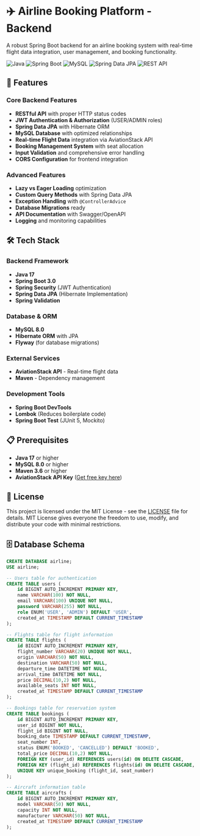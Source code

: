 # ✈️ Airline Booking Platform - Backend

A robust Spring Boot backend for an airline booking system with real-time flight data integration, user management, and booking functionality.

![Java](https://img.shields.io/badge/Java-17-orange)
![Spring Boot](https://img.shields.io/badge/Spring%20Boot-3.0-green)
![MySQL](https://img.shields.io/badge/MySQL-8.0-blue)
![Spring Data JPA](https://img.shields.io/badge/Spring%20Data%20JPA-Hibernate-lightgrey)
![REST API](https://img.shields.io/badge/REST%20API-Fully%20Functional-success)

## 🚀 Features

### Core Backend Features
- **RESTful API** with proper HTTP status codes
- **JWT Authentication & Authorization** (USER/ADMIN roles)
- **Spring Data JPA** with Hibernate ORM
- **MySQL Database** with optimized relationships
- **Real-time Flight Data** integration via AviationStack API
- **Booking Management System** with seat allocation
- **Input Validation** and comprehensive error handling
- **CORS Configuration** for frontend integration

### Advanced Features
- **Lazy vs Eager Loading** optimization
- **Custom Query Methods** with Spring Data JPA
- **Exception Handling** with `@ControllerAdvice`
- **Database Migrations** ready
- **API Documentation** with Swagger/OpenAPI
- **Logging** and monitoring capabilities

## 🛠️ Tech Stack

### Backend Framework
- **Java 17**
- **Spring Boot 3.0**
- **Spring Security** (JWT Authentication)
- **Spring Data JPA** (Hibernate Implementation)
- **Spring Validation**

### Database & ORM
- **MySQL 8.0**
- **Hibernate ORM** with JPA
- **Flyway** (for database migrations)

### External Services
- **AviationStack API** - Real-time flight data
- **Maven** - Dependency management

### Development Tools
- **Spring Boot DevTools**
- **Lombok** (Reduces boilerplate code)
- **Spring Boot Test** (JUnit 5, Mockito)

## 📋 Prerequisites

- **Java 17** or higher
- **MySQL 8.0** or higher
- **Maven 3.6** or higher
- **AviationStack API Key** ([Get free key here](https://aviationstack.com/))

## 📄 License

This project is licensed under the MIT License - see the [LICENSE](LICENSE) file for details.
MIT License gives everyone the freedom to use, modify, and distribute your code with minimal restrictions.

## 🗄️ Database Schema

```sql
CREATE DATABASE airline;
USE airline;

-- Users table for authentication
CREATE TABLE users (
    id BIGINT AUTO_INCREMENT PRIMARY KEY,
    name VARCHAR(100) NOT NULL,
    email VARCHAR(100) UNIQUE NOT NULL,
    password VARCHAR(255) NOT NULL,
    role ENUM('USER', 'ADMIN') DEFAULT 'USER',
    created_at TIMESTAMP DEFAULT CURRENT_TIMESTAMP
);

-- Flights table for flight information
CREATE TABLE flights (
    id BIGINT AUTO_INCREMENT PRIMARY KEY,
    flight_number VARCHAR(20) UNIQUE NOT NULL,
    origin VARCHAR(50) NOT NULL,
    destination VARCHAR(50) NOT NULL,
    departure_time DATETIME NOT NULL,
    arrival_time DATETIME NOT NULL,
    price DECIMAL(10,2) NOT NULL,
    available_seats INT NOT NULL,
    created_at TIMESTAMP DEFAULT CURRENT_TIMESTAMP
);

-- Bookings table for reservation system
CREATE TABLE bookings (
    id BIGINT AUTO_INCREMENT PRIMARY KEY,
    user_id BIGINT NOT NULL,
    flight_id BIGINT NOT NULL,
    booking_date TIMESTAMP DEFAULT CURRENT_TIMESTAMP,
    seat_number INT,
    status ENUM('BOOKED', 'CANCELLED') DEFAULT 'BOOKED',
    total_price DECIMAL(10,2) NOT NULL,
    FOREIGN KEY (user_id) REFERENCES users(id) ON DELETE CASCADE,
    FOREIGN KEY (flight_id) REFERENCES flights(id) ON DELETE CASCADE,
    UNIQUE KEY unique_booking (flight_id, seat_number)
);

-- Aircraft information table
CREATE TABLE aircrafts (
    id BIGINT AUTO_INCREMENT PRIMARY KEY,
    model VARCHAR(50) NOT NULL,
    capacity INT NOT NULL,
    manufacturer VARCHAR(50) NOT NULL,
    created_at TIMESTAMP DEFAULT CURRENT_TIMESTAMP
);

